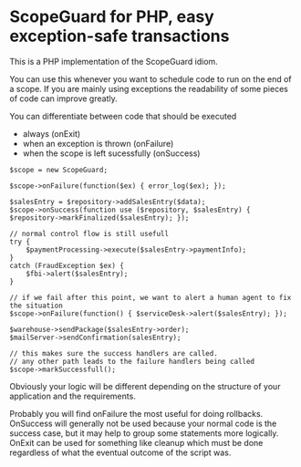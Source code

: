 
# ScopeGuard for PHP, easy exception-safe transactions

This is a PHP implementation of the ScopeGuard idiom.

You can use this whenever you want to schedule code to run on the end of a scope. If you are mainly using exceptions the readability of some pieces of code can improve greatly.

You can differentiate between code that should be executed
* always (onExit)
* when an exception is thrown (onFailure)
* when the scope is left sucessfully (onSuccess)

```
$scope = new ScopeGuard;

$scope->onFailure(function($ex) { error_log($ex); }); 

$salesEntry = $repository->addSalesEntry($data);
$scope->onSuccess(function use ($repository, $salesEntry) { $repository->markFinalized($salesEntry); });

// normal control flow is still usefull
try {
	$paymentProcessing->execute($salesEntry->paymentInfo);
}
catch (FraudException $ex) {
	$fbi->alert($salesEntry);
}

// if we fail after this point, we want to alert a human agent to fix the situation
$scope->onFailure(function() { $serviceDesk->alert($salesEntry); });

$warehouse->sendPackage($salesEntry->order);
$mailServer->sendConfirmation(salesEntry);

// this makes sure the success handlers are called. 
// any other path leads to the failure handlers being called
$scope->markSuccessfull(); 
```

Obviously your logic will be different depending on the structure of your application and the requirements.

Probably you will find onFailure the most useful for doing rollbacks. OnSuccess will generally not be used because your normal code is the success case, but it may help to group some statements more logically. OnExit can be used for something like cleanup which must be done regardless of what the eventual outcome of the script was.
